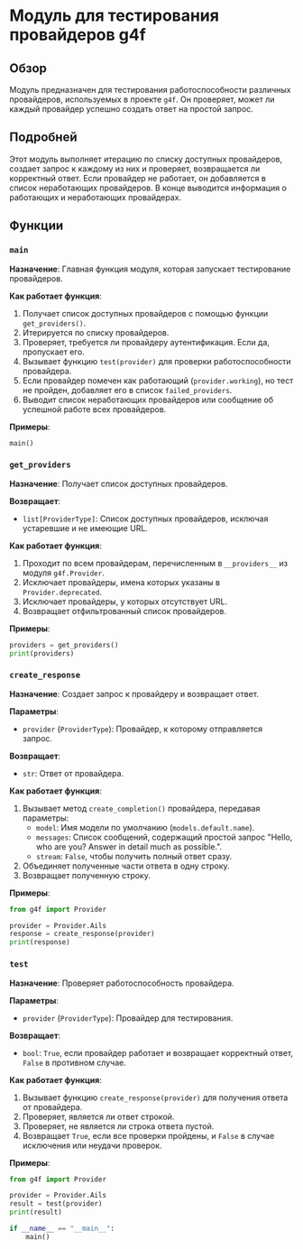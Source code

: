 # Модуль для тестирования провайдеров g4f

## Обзор

Модуль предназначен для тестирования работоспособности различных провайдеров, используемых в проекте `g4f`. Он проверяет, может ли каждый провайдер успешно создать ответ на простой запрос.

## Подробней

Этот модуль выполняет итерацию по списку доступных провайдеров, создает запрос к каждому из них и проверяет, возвращается ли корректный ответ. Если провайдер не работает, он добавляется в список неработающих провайдеров. В конце выводится информация о работающих и неработающих провайдерах.

## Функции

### `main`

**Назначение**: Главная функция модуля, которая запускает тестирование провайдеров.

**Как работает функция**:

1.  Получает список доступных провайдеров с помощью функции `get_providers()`.
2.  Итерируется по списку провайдеров.
3.  Проверяет, требуется ли провайдеру аутентификация. Если да, пропускает его.
4.  Вызывает функцию `test(provider)` для проверки работоспособности провайдера.
5.  Если провайдер помечен как работающий (`provider.working`), но тест не пройден, добавляет его в список `failed_providers`.
6.  Выводит список неработающих провайдеров или сообщение об успешной работе всех провайдеров.

**Примеры**:

```python
main()
```

### `get_providers`

**Назначение**: Получает список доступных провайдеров.

**Возвращает**:

*   `list[ProviderType]`: Список доступных провайдеров, исключая устаревшие и не имеющие URL.

**Как работает функция**:

1.  Проходит по всем провайдерам, перечисленным в `__providers__` из модуля `g4f.Provider`.
2.  Исключает провайдеры, имена которых указаны в `Provider.deprecated`.
3.  Исключает провайдеры, у которых отсутствует URL.
4.  Возвращает отфильтрованный список провайдеров.

**Примеры**:

```python
providers = get_providers()
print(providers)
```

### `create_response`

**Назначение**: Создает запрос к провайдеру и возвращает ответ.

**Параметры**:

*   `provider` (`ProviderType`): Провайдер, к которому отправляется запрос.

**Возвращает**:

*   `str`: Ответ от провайдера.

**Как работает функция**:

1.  Вызывает метод `create_completion()` провайдера, передавая параметры:
    *   `model`: Имя модели по умолчанию (`models.default.name`).
    *   `messages`: Список сообщений, содержащий простой запрос "Hello, who are you? Answer in detail much as possible.".
    *   `stream`: `False`, чтобы получить полный ответ сразу.
2.  Объединяет полученные части ответа в одну строку.
3.  Возвращает полученную строку.

**Примеры**:

```python
from g4f import Provider

provider = Provider.Ails
response = create_response(provider)
print(response)
```

### `test`

**Назначение**: Проверяет работоспособность провайдера.

**Параметры**:

*   `provider` (`ProviderType`): Провайдер для тестирования.

**Возвращает**:

*   `bool`: `True`, если провайдер работает и возвращает корректный ответ, `False` в противном случае.

**Как работает функция**:

1.  Вызывает функцию `create_response(provider)` для получения ответа от провайдера.
2.  Проверяет, является ли ответ строкой.
3.  Проверяет, не является ли строка ответа пустой.
4.  Возвращает `True`, если все проверки пройдены, и `False` в случае исключения или неудачи проверок.

**Примеры**:

```python
from g4f import Provider

provider = Provider.Ails
result = test(provider)
print(result)
```

```python
if __name__ == "__main__":
    main()